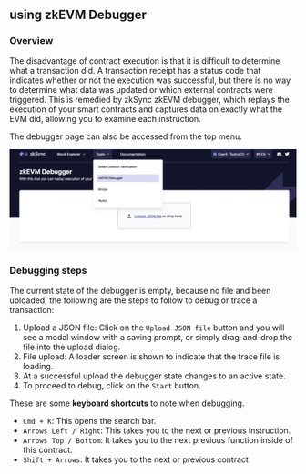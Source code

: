 ## using zkEVM Debugger

### Overview

The disadvantage of contract execution is that it is difficult to determine what a transaction did. A transaction receipt has a status code that indicates whether or not the execution was successful, but there is no way to determine what data was updated or which external contracts were triggered. This is remedied by zkSync zkEVM debugger, which replays the execution of your smart contracts and captures data on exactly what the EVM did, allowing you to examine each instruction.

The debugger page can also be accessed from the top menu.

![zkEVM!](../../../assets/images/zk-evm.png "zkEVM page")

### Debugging steps 

The current state of the debugger is empty, because no file and been uploaded, the following are the steps to follow to debug or trace a transaction:

1. Upload a JSON file:  Click on the `Upload JSON file` button and you will see a modal window with a saving prompt, or simply drag-and-drop the file into the upload dialog.
2. File upload: A loader screen is shown to indicate that the trace file is loading.
3. At a successful upload the debugger state changes to an active state.
4. To proceed to debug, click on the `Start` button.

These are some **keyboard shortcuts** to note when debugging.
- `Cmd + K`: This opens the search bar.
- `Arrows Left / Right`: This takes you to the next or previous instruction.
- `Arrows Top / Bottom`: It takes you to the next previous function inside of this contract.
- `Shift + Arrows`: It takes you to the next or previous contract